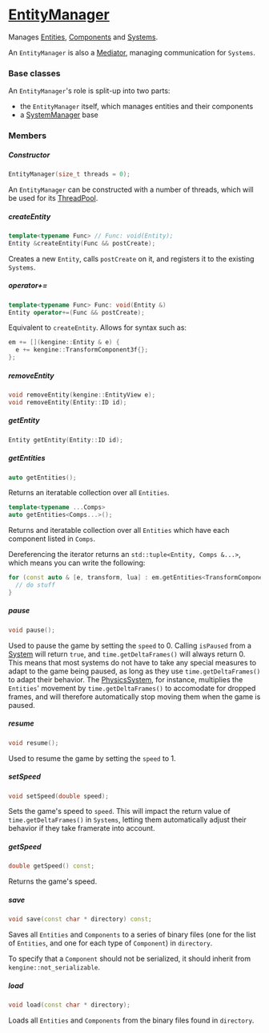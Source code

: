 # [EntityManager](EntityManager.hpp)

Manages [Entities](Entity.md), [Components](Component.md) and [Systems](System.md).

An `EntityManager` is also a [Mediator](https://github.com/phisko/putils/blob/master/mediator/README.md), managing communication for `Systems`.

### Base classes

An `EntityManager`'s role is split-up into two parts:

* the `EntityManager` itself, which manages entities and their components
* a [SystemManager](SystemManager.md) base

### Members

##### Constructor

```cpp
EntityManager(size_t threads = 0);
```
An `EntityManager` can be constructed with a number of threads, which will be used for its [ThreadPool](https://github.com/phisko/putils/blob/master/ThreadPool.hpp).

##### createEntity

```cpp
template<typename Func> // Func: void(Entity);
Entity &createEntity(Func && postCreate);
```

Creates a new `Entity`, calls `postCreate` on it, and registers it to the existing `Systems`.

##### operator+=

```cpp
template<typename Func> Func: void(Entity &)
Entity operator+=(Func && postCreate);
```

Equivalent to `createEntity`. Allows for syntax such as:

```cpp
em += [](kengine::Entity & e) {
  e += kengine::TransformComponent3f{};
};
```

##### removeEntity

```cpp
void removeEntity(kengine::EntityView e);
void removeEntity(Entity::ID id);
```

##### getEntity

```cpp
Entity getEntity(Entity::ID id);
```

##### getEntities

```cpp
auto getEntities();
```

Returns an iteratable collection over all `Entities`.

```cpp
template<typename ...Comps>
auto getEntities<Comps...>();
```

Returns and iteratable collection over all `Entities` which have each component listed in `Comps`.

Dereferencing the iterator returns an `std::tuple<Entity, Comps &...>`, which means you can write the following:
```cpp
for (const auto & [e, transform, lua] : em.getEntities<TransformComponent3f, LuaComponent>()) {
  // do stuff
}
```

##### pause

```cpp
void pause();
```

Used to pause the game by setting the `speed` to 0. Calling `isPaused` from a [System](System.md) will return `true`, and `time.getDeltaFrames()` will always return 0. This means that most systems do not have to take any special measures to adapt to the game being paused, as long as they use `time.getDeltaFrames()` to adapt their behavior. The [PhysicsSystem](common/systems/PhysicsSystem.md), for instance, multiplies the `Entities`' movement by `time.getDeltaFrames()` to accomodate for dropped frames, and will therefore automatically stop moving them when the game is paused.

##### resume

```cpp
void resume();
```

Used to resume the game by setting the `speed` to 1.

##### setSpeed

```cpp
void setSpeed(double speed);
```

Sets the game's speed to `speed`. This will impact the return value of `time.getDeltaFrames()` in `Systems`, letting them automatically adjust their behavior if they take framerate into account.

##### getSpeed

```cpp
double getSpeed() const;
```

Returns the game's speed.

##### save

```cpp
void save(const char * directory) const;
```

Saves all `Entities` and `Components` to a series of binary files (one for the list of `Entities`, and one for each type of `Component`) in `directory`.

To specify that a `Component` should not be serialized, it should inherit from `kengine::not_serializable`.

##### load

```cpp
void load(const char * directory);
```

Loads all `Entities` and `Components` from the binary files found in `directory`.